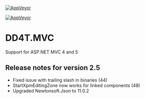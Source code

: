 [![AppVeyor](https://ci.appveyor.com/api/projects/status/github/dd4t/DD4T.MVC?branch=master&svg=true&passingText=master)](https://ci.appveyor.com/project/DD4T/dd4t-mvc)

[![AppVeyor](https://ci.appveyor.com/api/projects/status/github/dd4t/DD4T.MVC?branch=develop&svg=true&passingText=develop)](https://ci.appveyor.com/project/DD4T/dd4t-mvc)


# DD4T.MVC
Support for ASP.NET MVC 4 and 5

## Release notes for version 2.5

- Fixed issue with trailing slash in binaries (44)
- StartXpmEditingZone now works for linked components (48)
- Upgraded Newtonsoft.Json to 11.0.2